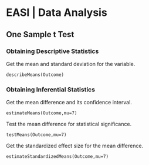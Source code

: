 # EASI | Data Analysis

## One Sample t Test

### Obtaining Descriptive Statistics

Get the mean and standard deviation for the variable.

```{r}
describeMeans(Outcome)
```

### Obtaining Inferential Statistics

Get the mean difference and its confidence interval.

```{r}
estimateMeans(Outcome,mu=7)
```

Test the mean difference for statistical significance.

```{r}
testMeans(Outcome,mu=7)
```

Get the standardized effect size for the mean difference.

```{r}
estimateStandardizedMeans(Outcome,mu=7)
```
